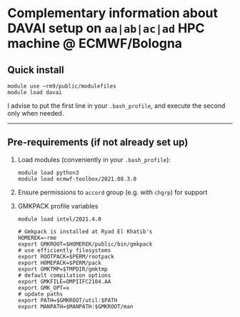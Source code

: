 Complementary information about DAVAI setup on `aa|ab|ac|ad` HPC machine @ ECMWF/Bologna
========================================================================================

Quick install
-------------

```
module use ~rm9/public/modulefiles
module load davai
```
I advise to put the first line in your `.bash_profile`, and execute the second only when needed.

---

Pre-requirements (if not already set up)
----------------------------------------

1. Load modules (conveniently in your `.bash_profile`):
   ```
   module load python3
   module load ecmwf-toolbox/2021.08.3.0
   ```

2. Ensure permissions to `accord` group (e.g. with `chgrp`) for support

3. GMKPACK profile variables
   ```
   module load intel/2021.4.0
   
   # Gmkpack is installed at Ryad El Khatib's
   HOMEREK=~rme
   export GMKROOT=$HOMEREK/public/bin/gmkpack
   # use efficiently filesystems
   export ROOTPACK=$PERM/rootpack
   export HOMEPACK=$PERM/pack
   export GMKTMP=$TMPDIR/gmktmp
   # default compilation options
   export GMKFILE=OMPIIFC2104.AA
   export GMK_OPT=x
   # update paths
   export PATH=$GMKROOT/util:$PATH
   export MANPATH=$MANPATH:$GMKROOT/man
   ```
